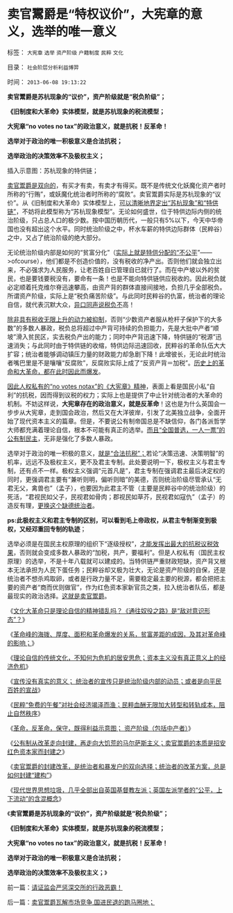 # 卖官鬻爵是“特权议价”，大宪章的意义，选举的唯一意义

标签： `大宪章` `选举` `资产阶级` `户籍制度` `民粹` `文化` 

目录： `社会阶层分析利益博羿`

时间： `2013-06-08 19:13:22`

**卖官鬻爵是苏杭现象的“议价”，资产阶级就是“税负阶级”；**

**《旧制度和大革命》实体模型，就是苏杭现象的税流模型；**

**大宪章“no votes no tax”的政治意义，就是抗税！反革命！**

**选举对于政治的唯一积极意义是合法抗税；**

**选举政治的决策效率不及极权主义；**



插入示意图：苏杭现象的特供链；

[](http://photo.blog.sina.com.cn/showpic.html#blogid=5563a64d0102ebmz&url=http://s5.sinaimg.cn/orignal/5563a64dgdea2ac938424)

[卖官鬻爵是双向的](../../../2013/6/7/诱人的卖官鬻爵！统治者和暴发户的封建的改革共识.md)，有买才有卖，有卖才有得买。既不是传统文化妖魔化资产者时所称的“行贿”，或妖魔化统治者时所称的“腐败”。卖官鬻爵实际是苏杭现象的“议价”。从《旧制度和大革命》实体模型上，[可以清晰地界定出“苏杭现象”和“特供链”](../../../2013/2/11/国企与市场势不两立！明朝政府相信市场，就不需要国企！.md)，不妨将此模型称为“苏杭现象模型”。无论如何盛世，位于特供边际内侧的统治阶级，只占总人口的极少数。按中国历朝历代，一般只有5%以下，今天中华帝国也没有超出这个水平。同时统治阶级之中，杯水车薪的特供边际群体（民粹谷）之中，又占了统治阶级的绝大部分。

无论统治阶级内部是如何的“贫富分化”（[实际上就是特供分配的“不公平](../../../2013/3/27/“再分配”改革必定失败，“短缺”遍及方方面面.md)”——>ofcourse），他们都是不创造价值的，没有税收的净产出。否则他们就会独立出来，不必强求为人民服务，让老百姓自已管理自已就行了。而在中产坡以外的贫民，也是要钱要税没有，要命有一条！也是不能向特供链供应税收的。因此税负就必定顺着托克维尔脊迅速攀高，由资产背的群体直接间接地，负担几乎全部税负。所谓资产阶级，实际上是“税负痛苦阶级”。与此同时民粹谷的仇富，统治者的理论自信，就代表沉默大众，[异口同声说税负不](../../../2013/1/17/黄仁宇的明代史，实事求是的睁眼瞎.md)高！

[除非具有税收无限上升的动力被抑制](../../../2012/3/28/《大宪章》生效的两个必要条件.md)，否则“少数资产者服从枪杆子保护下的大多数”的多数人暴政，税负总将超过中产背可持续的负担能力，先是大批中产者“顺坡”滑入贫民区，实去税负产出的能力；同时中产背迅速下降，特供链的“税源”迅速消失；与此同时由于特供链的收缩，特供边际迅速回收，民粹谷的革命队伍大大扩容；统治者能够调动镇压力量的财政能力却急剧下降！此增彼长，无论此时统治者嘴巴里是不是嚷嚷“反腐败”，反腐败实际上成了“反资产背＝加税”。[历史上的革命和大革命，都在此时因此而爆发](../../../2013/6/6/民粹革命队伍的血酬是民主进程的纯粹阻力；.md)。

[因此人权私有的“no votes notax”的《大宪章》精神](../../../2013/1/27/《国富论》必须在大宪章精神下解读；.md)，表面上看是国民小私“自利”的抗税，因而得到议税的权力；实际上也是提供了中止针对统治者的大革命的机制。不妨这样说，**大宪章存在的政治意义，就是反革命**！这也是为什么英国会一步步从大宪章，走到国会政治，然后又在大洋彼岸，引发了北美独立战争，全面开始了现代资本主义的篇章。但是，不要说公有制帝国总是不缺信仰，各门各派哲学大师都充满着理论自信，根本不可能有真正的选举。[而且“全国普选，一人一票”的公有制民主](../../../2013/1/20/“普选，一人一票”“反腐败”的神经病.md)，无非是强化了多数人暴政。

选举对于政治的唯一积极的意义，[就是“合法抗税”；](../../../2011/10/18/NoPrivateNotax！美国茶党和中国乌有之乡.md)若论“决策迅速、决策明智”的机率，远远不及极权主义，更不及君主专制。此处要说明一下，极权主义与君主专制，还有点不一样。极权主义强调“元首凡是”，君主专制在强调君主最后决定权的同时，更强调君主要有“兼听则明，偏听则暗”的美德，否则统治阶级尽管承认“无君无父，禽兽也”（孟子），也要因为此君主不管（主要是民粹谷中的统治阶级）的死活，“君视民如父子，民视君如骨肉；郡视民如草芥，民视君如寇仇”（孟子）的造反有理，[更换这个缺德统治者](../../../2009/11/5/儒家孟子至圣！摒弃封建忠孝道德枷锁.md)。

**ps:此极权主义和君主专制的区别，可以看到毛上帝政权，从君主专制渐变到极权，又经邓重回专制的轨迹**；

选举必须是在国民主权原理的组织下“逐级授权”，[才能发挥出最大的抗税议税效果](../../../2011/10/15/NoPrivateNoFair!没有私有制就没有公平！.md)，否则就会变成多数人暴政的“加税，共产，要福利”。但是人权私有（国民主权原理）的选举，不是十年八载就可以建成的。当特供链严重财政短缺，资产背又根本无法承担为人民下蛋任务；民粹谷却又极为壮大，无论是资产阶级的自保，还是统治者不想杀鸡取卵，或者是行政力量不足，需要稳定最主要的税源，都会把把主要的资产者“商而优则做官”，作为红色资本家新官员之类，拉入统治者队伍，都是最现实的政治选择。[这就是卖官鬻爵](../../../2013/6/7/卖官鬻爵的封建的改革，公有制走向大饥荒的马尔萨斯主义.md)。

《[文化大革命只是理论自信的精神错乱吗？《通往奴役之路》是“敌对意识形态”？](../../../2013/6/4/《通往奴役之路》是“敌对意识形态”“意图颠覆”？.md)》

《[革命峰的海拨、厚度、面积和革命爆发的关系，贫富差距的成因，及其对革命峰的影响；](../../../2013/6/5/从贫富差距的成因理解革命峰，美国社会比中国要稳定得多.md)》

《[理论自信的传统文化，不知何为危机的居安思危；资本主义没有真正意义上的经济危机](../../../2013/6/5/竭泽而渔的理论自信，杀鸡取卵的回光返照.md)》

《[宣传没有真实的意义； 统治者的宣传只是统治阶级内部的动员；或者是向平民百姓的宣战](../../../2013/6/6/宣传只是统治阶级内部的动员；或者是向平民百姓的宣战.md)》

《[民粹“免费的午餐”对社会经济竭泽而渔；民粹血酬无限加大转型和转轨成本，阻止自然秩序](../../../2013/6/6/民粹革命队伍的血酬是民主进程的纯粹阻力；.md)》

《[革命，反革命，保守，既得利益示意图； 资产阶级（包括中产者）](../../../2013/6/6/革命，反革命，保守，既得利益的结构图及说明.md)》

《[公有制从改革走向封建，再走向大饥荒的马尔萨斯主义；卖官鬻爵的本质是招安红色资本家而封建之](../../../2013/6/7/卖官鬻爵的封建的改革，公有制走向大饥荒的马尔萨斯主义.md)》

《[卖官鬻爵的封建改革，是统治者和暴发户的双向选择；统治者的改革方案，总是如何封建“建构”](../../../2013/6/7/诱人的卖官鬻爵！统治者和暴发户的封建的改革共识.md)》

《[现代世界思想垃圾，几乎全部出自英国基督教左派；英国左派学者的“公平，上下流动”的含混概念](../../../2013/6/7/茅于轼悖误,英国传统基督教狗屎大餐的梦工场.md)》

《**卖官鬻爵是苏杭现象的“议价”，资产阶级就是“税负阶级”；**

**《旧制度和大革命》实体模型，就是苏杭现象的税流模型；**

**大宪章“no votes no tax”的政治意义，就是抗税！反革命！**

**选举对于政治的唯一积极意义是合法抗税；**

**选举政治的决策效率不及极权主义；**》



前一篇：[请证监会严惩深交所的行政恶霸！](../../../2013/6/7/请证监会严惩深交所的行政恶霸！.md)

后一篇：[卖官鬻爵瓦解市场竞争,国进民退的跑马圈地；](../../../2013/6/8/卖官鬻爵瓦解市场竞争,国进民退的跑马圈地；.md)